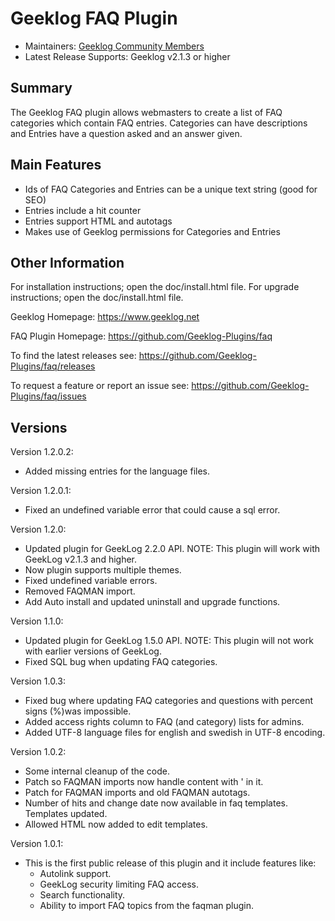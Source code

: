 # Geeklog FAQ Plugin

* Maintainers: [Geeklog Community Members](https://github.com/Geeklog-Plugins/faq/graphs/contributors)
* Latest Release Supports: Geeklog v2.1.3 or higher

## Summary

The Geeklog FAQ plugin allows webmasters to create a list of FAQ categories which contain FAQ entries. Categories can have descriptions and Entries have a question asked and an answer given.

## Main Features

- Ids of FAQ Categories and Entries can be a unique text string (good for SEO)
- Entries include a hit counter
- Entries support HTML and autotags
- Makes use of Geeklog permissions for Categories and Entries

## Other Information

For installation instructions; open the doc/install.html file. For upgrade instructions; open the doc/install.html file.

Geeklog Homepage:
https://www.geeklog.net

FAQ Plugin Homepage:
https://github.com/Geeklog-Plugins/faq

To find the latest releases see:
https://github.com/Geeklog-Plugins/faq/releases

To request a feature or report an issue see: 
https://github.com/Geeklog-Plugins/faq/issues

## Versions

Version 1.2.0.2:
- Added missing entries for the language files.

Version 1.2.0.1:
- Fixed an undefined variable error that could cause a sql error.

Version 1.2.0:
- Updated plugin for GeekLog 2.2.0 API. NOTE: This plugin will work with 
  GeekLog v2.1.3 and higher.
- Now plugin supports multiple themes.
- Fixed undefined variable errors.
- Removed FAQMAN import.
- Add Auto install and updated uninstall and upgrade functions.

Version 1.1.0:
- Updated plugin for GeekLog 1.5.0 API. NOTE: This plugin will not work with 
  earlier versions of GeekLog.
- Fixed SQL bug when updating FAQ categories.

Version 1.0.3:
- Fixed bug where updating FAQ categories and questions with percent 
  signs (%)was impossible.
- Added access rights column to FAQ (and category) lists for admins.
- Added UTF-8 language files for english and swedish in UTF-8 encoding.

Version 1.0.2:
- Some internal cleanup of the code.
- Patch so FAQMAN imports now handle content with ' in it.
- Patch for FAQMAN imports and old FAQMAN autotags.
- Number of hits and change date now available in faq templates.
  Templates updated.
- Allowed HTML now added to edit templates.

Version 1.0.1:
- This is the first public release of this plugin and it include 
  features like:
  - Autolink support.
  - GeekLog security limiting FAQ access.
  - Search functionality.
  - Ability to import FAQ topics from the faqman plugin.

